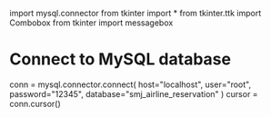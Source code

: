 import mysql.connector
from tkinter import *
from tkinter.ttk import Combobox
from tkinter import messagebox

# Connect to MySQL database
conn = mysql.connector.connect(
    host="localhost",
    user="root",
    password="12345",
    database="smj_airline_reservation"
)
cursor = conn.cursor()
